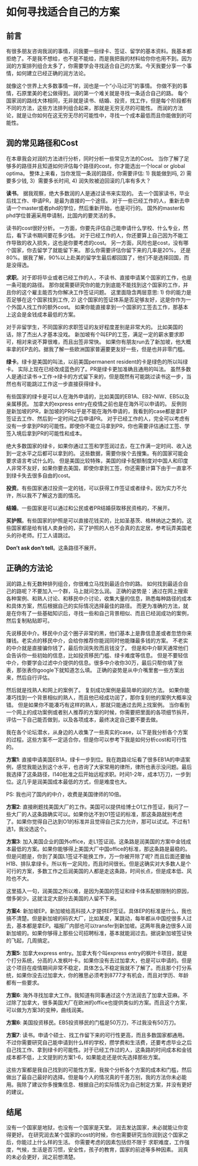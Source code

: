 # 如何寻找适合自己的方案

## 前言

有很多朋友咨询我润的事情，问我要一些绿卡、签证、留学的基本资料。我基本都拒绝了。不是我不想给，也不是不能给，而是我把我的材料给你你也用不到。因为润的方案排列组合太多了，你需要学会寻找适合自己的方案。今天我要分享一个事情，如何建立已经正确的润方法论。

就像这个世界上大多数事情一样，润也是一个“小马过河”的事情。
你做不到的事情，石原里美的老公做得到。润的第一个难关就是寻找一条适合自己的路。
每个国家润的路线大体相同，无非就是读书、结婚、投资，找工作，但是每个阶段都有不同的方法，这些方法排列组合起来，那就是无穷无尽的可能性。
而润的方法论，就是让你如何在这无穷无尽的可能性中，寻找一个成本最低而且你能做到的可能性。

## 润的常见路径和Cost

在本章我会对润的方法进行分析，同时分析一些常见方法的Cost。
当你了解了足够多的路径并且知道如何评估每个路径的cost，你才能选出一个local or global optima。
整体上来看，当你发现一条润的路径，你需要评估: 1) 我能做到吗, 2) 需要多少钱, 3）需要多长时间, 4) 润失败被迫回滚的几率有多大？

**读书**。
据我观察，绝大多数润的人是通过读书来实现的。
去一个国家读书，毕业后找工作、申请PR，是最为直接的一个途径。
对于一些已经工作的人，重新去申请一个master或者phd的学位，然后重新开始，也是可行的。
国外的master和phd学位普遍采用申请制，比国内的要灵活的多。

读书的cost很好分析。
一方面，你要先评估自己能申请什么学校、什么专业，然后，看下读书期间要花多少钱。
对于已经工作的人，你还要算上自己因为不能工作导致的收入损失，这也是你要考虑的cost。
另一方面，风险也是cost，没有哪个国家，你去留学了就能留下来。
那么你需要评估你留下来的几率是20%， 还是80%。据我了解，90%以上赴美的留学生最后都回国了，他们不是选择回国，而是没得选。

**求职**。对于即将毕业或者已经工作的人，不读书、直接申请某个国家的工作，也是一条可能的路径。
那你就需要研究你的能力到底能不能找到这个国家的工作，并且你的这个雇主能否为你解决工作签证问题。
这里面隐含两层意思: 1) 你的能力是否足够在这个国家找到工作, 2) 这个国家的签证体系是否足够友好，这是你作为一个外国人找工作的额外cost。
如果你能直接拿到一个国家的工签去工作，那基本上这会是金钱成本最低的方案。

对于非留学生，不同国家的求职签证的友好程度差别是非常大的。
比如美国的话，除了杰出人才基本没戏。
新加坡有个叫EP的工签，满足一定的薪水要求即可，相对来说不算很难，而且出签非常快。
如果你有朋友run去了新加坡，他大概率拿的EP去的。据我了解一些欧洲国家普遍要更友好一些，但是也并非零门槛。

**绿卡**。绿卡是美国的叫法，以前美国permanent resident的卡是绿色的所以叫绿卡。
实际上现在已经改成蓝色的了。PR是绿卡更加准确且通用的叫法。
虽然多数人是通过读书->工作->绿卡的方式留下来的，但是既然有可能跳过读书这一步，当然也有可能跳过工作这一步直接获得绿卡。

有些国家的绿卡是可以人在海外申请的，比如美国的EB1A、EB2-NIW、EB5以及亲属移民。
加拿大的express entry在疫情之前也是在海外可以申请的。
反例则是新加坡的PR，新加坡的PR似乎是不能在海外申请的，我看到的case都是拿EP签证去工作、然后到一定时间之后申请PR。
对于已经工作的人，完全可以考虑有没有一步拿到PR的可能性。即使你不能立马拿到PR，你也需要评估通过工签、学签入境后拿到PR的可能性和成本。

绝大多数国家的绿卡，如果你通过工签和学签润过去，在工作满一定时间、收入达到一定水平之后都可以拿到的。
这些数据，需要你挨个去搜集。有的国家可能会要求语言考试什么的。
但是美国比较特殊，美国的绿卡配额制度对中国人和印度人非常不友好，如果你要去美国，即使你拿到工签，你还需要计算下由于一直拿不到绿卡失去很多自由的cost。

**投资**。有些国家通过投资一定的钱，可以获得工作签证或者绿卡。因为实力不允许，所以我不了解这方面的情况。

**结婚**。一些国家是可以通过和公民或者PR结婚获取移民资格的，不展开。

**买护照**。有些国家的护照是可以直接花钱买的，比如圣基茨、格林纳达之类的。这些国家都是给有钱人卖身份的，买了护照的人也不会真的去定居，参考玩弄美国老头的孙老师。打工人请跳过。

**Don’t ask don’t tell**。这条路径不展开。

## 正确的方法论

润的路上有无数种排列组合，你很难立马找到最适合你的路。
如何找到最适合自己的路呢？不要加入一个群，马上就问怎么润。
正确的姿势是：通过在网上搜索各种案例、和熟人讨论、和移民中介讨论，收集大量的信息，熟悉每种路径的成本和具体方案，然后根据自己的实际情况选择最佳的路径。
而更为准确的方法，就是在你有了一些基础知识后，寻找一些和自己背景相似、而且已经润成功的案例，然后复制粘贴即可。

先说移民中介。移民中介这个圈子非常的黑，他们基本上是靠信息差或者忽悠你来赚钱。老实点的移民中介，会给你推荐你能润同时他能赚最多钱的方案。
不老实的中介就是直接骗你钱了，最后你润失败而且钱没了。
但是和中介聊天通常他们会告诉你一些初始的信息，比如投资移民门槛、绿卡难度等信息。
但是不要轻信中介，你要学会过滤中介提供的信息。很多中介收你30万，最后只帮你填了张表，那张表你google下就知道怎么填。
正确的姿势是从中介嘴里套一些方案出来，然后自行评估。

然后就是找熟人和网上的案例了。
复刻成功案例是最简单的润的方法。
如果你能凑巧找到一个背景相似的熟人，而且他已经成功润了，那你复刻他的案例大概率没错。
但是如果你不能凑巧有这样的熟人，那就只能通过去网上找案例。
当你看到一个网上的成功案例或者别人推荐的方案的时候，你需要把里面的各项细节拆开，评估一下自己能否做到，以及各项成本，最终决定自己要不要去做。

我在各个论坛潜水，从身边的人收集了一些真实的case，以下是我分析各个方案的过程。这些方案不一定适合你，但是你可以参考下我是如何分析cost和可行性的。

**方案1**: 直接申请美国EB1A，绿卡一步到位。我在跑路论坛看了很多EB1A的申请案例，感觉我能达到这个水平，也咨询了大家常用的律所，律所也表示没问题。最后我选择了这条路径，I140批准之后开始远程求职。时间1-2年，成本1万刀，一步到位。这几乎是润美国成本最低的方式，但是难度也大。

PS: 我也问了国内的中介，收费是美国律师的10倍。

**方案2**: 直接刷题找美国大厂的工作。美国可以提供给博士O1工作签证，我问了一些大厂的人这条路确实可以。如果你达不到O1签证的标准，那这条路就别考虑了。如果你觉得自己达到O1的标准并且觉得自己实力允许，那可以试试。不过有1选1，我没选这个。

**方案3**: 加入美国企业的国外office，走L1签证润。这条路是润美国的方案中金钱成本最低的方案。如果你能够得上美国大厂中国office的标准，那这条路是最稳的。但是问题是，你到了美国L1签证不能换工作，万一你被开除了呢? 而且后面还要抽H1B、排队拿绿卡。所以有一定风险，而且时间很长。但是这确实对大多数人是个可行的方案，多数工作之后润美国的人都是走这条路，时间长点，但是成本低、风险也不大。

这里插入一句，润美国之所以难，是因为美国的签证和绿卡体系配额限制的原因，僧多粥少。这就注定大部分去美国的人留不下来。

**方案4**: 新加坡EP。新加坡给高科技人才提供EP签证。具体EP的标准是什么，我也搞不清楚。但是新加坡的码农大厂，比如某皮，某跳动，每年都从中国挖很多人过去，基本都是拿EP。福报厂内部也可以transfer到新加坡。这两年我身边很多人润新加坡的。如果你够得上那些公司招聘标准，基本就能润过去。据说新加坡签证快的飞起，几周搞定。

**方案5**: 加拿大express entry。加拿大有个叫express entry的枫叶卡项目，就是个打分系统，分高的人发枫叶卡。如果你没有去过加拿大，也是可以申请的。但是这个项目在疫情期间非常不稳定，具体怎么不稳定我就不了解了。而且那个打分系统，如果你没去过加拿大，你的雅思必须考到8777才有机会，而且对学历、年龄都有一些要求。

**方案6**: 海外寻找加拿大工作。我知道有同事通过这个方法润去了加拿大亚麻。不过除了加拿大，很多美国大厂在欧洲的office也提供类似的方案。而且这个方案，可以做为方案3的变种，曲线润美。

**方案6**: 美国投资移民。EB5投资移民的门槛是50万刀，不过我没有50万刀。

**方案7**: 读书。申请个硕士、找工作留下来的可行性更高，而且多数国家都通用。不过你需要研究自己能申请到什么样的学校，攒学费和生活费，还要考虑毕业之后自己找工作、拿到绿卡的可能性。对于已经工作过的人，这条路的时间成本和金钱成本都不低，上文提到的方案1-6，如果能走还是优先选择那些方案。

这些方案都是我自己找到的可能性方案，我挨个分析各个方案的成本和门槛，然后做出了最自己最好的选择。但是每个人的情况真的千差万别，我的方法你未必能用。我除了建议你多搜集信息、根据自己的实际情况为自己制定方案，并没有更好的建议。

## 结尾

没有一个国家是地狱，也没有一个国家是天堂。
润去发达国家，未必就能让你变得更好。
在研究润去某个国家的cost的时候，你也需要研究当你润到这个国家之后，你能过上什么样的生活。
你需要考虑的因素包括但不限于 求职难度，工作强度，气候，生活是否习惯，安全性，孩子的教育，国家的前途等多种因素。
润真的未必会更好，润之前想清楚。

